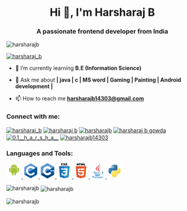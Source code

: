 <h1 align="center">Hi 👋, I'm Harsharaj B</h1>
<h3 align="center">A passionate frontend developer from India</h3>

<p align="left"> <img src="https://komarev.com/ghpvc/?username=harsharajb&label=Profile%20views&color=0e75b6&style=flat" alt="harsharajb" /> </p>

<p align="left"> <a href="https://twitter.com/harsharaj_b" target="blank"><img src="https://img.shields.io/twitter/follow/harsharaj_b?logo=twitter&style=for-the-badge" alt="harsharaj_b" /></a> </p>

- 🌱 I’m currently learning **B.E (Information Science)**

- 💬 Ask me about **| java | c | MS word | Gaming | Painting | Android development |**

- 📫 How to reach me **harsharajb14303@gmail.com**

<h3 align="left">Connect with me:</h3>
<p align="left">
<a href="https://twitter.com/harsharaj_b" target="blank"><img align="center" src="https://raw.githubusercontent.com/rahuldkjain/github-profile-readme-generator/master/src/images/icons/Social/twitter.svg" alt="harsharaj_b" height="30" width="40" /></a>
<a href="https://linkedin.com/in/harsharaj b" target="blank"><img align="center" src="https://raw.githubusercontent.com/rahuldkjain/github-profile-readme-generator/master/src/images/icons/Social/linked-in-alt.svg" alt="harsharaj b" height="30" width="40" /></a>
<a href="https://codesandbox.com/harsharajb" target="blank"><img align="center" src="https://raw.githubusercontent.com/rahuldkjain/github-profile-readme-generator/master/src/images/icons/Social/codesandbox.svg" alt="harsharajb" height="30" width="40" /></a>
<a href="https://fb.com/harsharaj b gowda" target="blank"><img align="center" src="https://raw.githubusercontent.com/rahuldkjain/github-profile-readme-generator/master/src/images/icons/Social/facebook.svg" alt="harsharaj b gowda" height="30" width="40" /></a>
<a href="https://instagram.com/0.1__h_a_r_s_h_a__" target="blank"><img align="center" src="https://raw.githubusercontent.com/rahuldkjain/github-profile-readme-generator/master/src/images/icons/Social/instagram.svg" alt="0.1__h_a_r_s_h_a__" height="30" width="40" /></a>
<a href="https://www.hackerrank.com/harsharajb14303" target="blank"><img align="center" src="https://raw.githubusercontent.com/rahuldkjain/github-profile-readme-generator/master/src/images/icons/Social/hackerrank.svg" alt="harsharajb14303" height="30" width="40" /></a>
</p>

<h3 align="left">Languages and Tools:</h3>
<p align="left"> <a href="https://developer.android.com" target="_blank" rel="noreferrer"> <img src="https://raw.githubusercontent.com/devicons/devicon/master/icons/android/android-original-wordmark.svg" alt="android" width="40" height="40"/> </a> <a href="https://www.cprogramming.com/" target="_blank" rel="noreferrer"> <img src="https://raw.githubusercontent.com/devicons/devicon/master/icons/c/c-original.svg" alt="c" width="40" height="40"/> </a> <a href="https://www.w3schools.com/cpp/" target="_blank" rel="noreferrer"> <img src="https://raw.githubusercontent.com/devicons/devicon/master/icons/cplusplus/cplusplus-original.svg" alt="cplusplus" width="40" height="40"/> </a> <a href="https://www.w3schools.com/css/" target="_blank" rel="noreferrer"> <img src="https://raw.githubusercontent.com/devicons/devicon/master/icons/css3/css3-original-wordmark.svg" alt="css3" width="40" height="40"/> </a> <a href="https://www.w3.org/html/" target="_blank" rel="noreferrer"> <img src="https://raw.githubusercontent.com/devicons/devicon/master/icons/html5/html5-original-wordmark.svg" alt="html5" width="40" height="40"/> </a> <a href="https://www.java.com" target="_blank" rel="noreferrer"> <img src="https://raw.githubusercontent.com/devicons/devicon/master/icons/java/java-original.svg" alt="java" width="40" height="40"/> </a> <a href="https://www.python.org" target="_blank" rel="noreferrer"> <img src="https://raw.githubusercontent.com/devicons/devicon/master/icons/python/python-original.svg" alt="python" width="40" height="40"/> </a> </p>

<p><img align="left" src="https://github-readme-stats.vercel.app/api/top-langs?username=harsharajb&show_icons=true&locale=en&layout=compact" alt="harsharajb" /></p>

<p>&nbsp;<img align="center" src="https://github-readme-stats.vercel.app/api?username=harsharajb&show_icons=true&locale=en" alt="harsharajb" /></p>

<p><img align="center" src="https://github-readme-streak-stats.herokuapp.com/?user=harsharajb&" alt="harsharajb" /></p>
